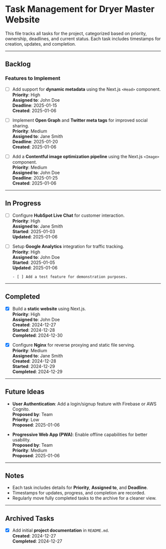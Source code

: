 # Task Management for Dryer Master Website

This file tracks all tasks for the project, categorized based on priority, ownership, deadlines, and current status. Each task includes timestamps for creation, updates, and completion.

---

## **Backlog**

### Features to Implement

- [ ] Add support for **dynamic metadata** using the Next.js `<Head>` component.  
       **Priority**: High  
       **Assigned to**: John Doe  
       **Deadline**: 2025-01-15  
       **Created**: 2025-01-06

- [ ] Implement **Open Graph** and **Twitter meta tags** for improved social sharing.  
       **Priority**: Medium  
       **Assigned to**: Jane Smith  
       **Deadline**: 2025-01-20  
       **Created**: 2025-01-06

- [ ] Add a **Contentful image optimization pipeline** using the Next.js `<Image>` component.  
       **Priority**: Medium  
       **Assigned to**: John Doe  
       **Deadline**: 2025-01-25  
       **Created**: 2025-01-06

---

## **In Progress**

- [ ] Configure **HubSpot Live Chat** for customer interaction.  
       **Priority**: High  
       **Assigned to**: Jane Smith  
       **Started**: 2025-01-03  
       **Updated**: 2025-01-06

- [ ] Setup **Google Analytics** integration for traffic tracking.  
       **Priority**: High  
       **Assigned to**: John Doe  
       **Started**: 2025-01-05  
       **Updated**: 2025-01-06

      - [ ] Add a test feature for demonstration purposes.

---

## **Completed**

- [x] Build a **static website** using Next.js.  
       **Priority**: High  
       **Assigned to**: John Doe  
       **Created**: 2024-12-27  
       **Started**: 2024-12-28  
       **Completed**: 2024-12-30

- [x] Configure **Nginx** for reverse proxying and static file serving.  
       **Priority**: Medium  
       **Assigned to**: Jane Smith  
       **Created**: 2024-12-28  
       **Started**: 2024-12-29  
       **Completed**: 2024-12-29

---

## **Future Ideas**

- **User Authentication**: Add a login/signup feature with Firebase or AWS Cognito.  
  **Proposed by**: Team  
  **Priority**: Low  
  **Proposed**: 2025-01-06

- **Progressive Web App (PWA)**: Enable offline capabilities for better usability.  
  **Proposed by**: Team  
  **Priority**: Medium  
  **Proposed**: 2025-01-06

---

## **Notes**

- Each task includes details for **Priority**, **Assigned to**, and **Deadline**.
- Timestamps for updates, progress, and completion are recorded.
- Regularly move fully completed tasks to the archive for a cleaner view.

---

## **Archived Tasks**

- [x] Add initial **project documentation** in `README.md`.  
       **Created**: 2024-12-27  
       **Completed**: 2024-12-27
